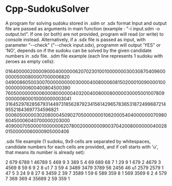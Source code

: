 # Cpp-SudokuSolver
A program for solving sudoku stored in .sdm or .sdx format
Input and output file are passed as arguments in main function (example : "-i input.sdm -o output.txt". If one (or both) are not provided, program will read (or write) to console instead.
Alternatively, if a .sdx file is passed as input, with parameter "--check" ("--check input.sdx), programm will output 'YES" or 'NO', depends on if the sudoku can be solved by the given candidate numbers in .sdx file.
.sdm file example (each line represents 1 sudoku with zeroes as empty cells): 

016400000200009000400000062070230100100000003003087040960000005000800007000006820
049008605003007000000000030000400800060815020001009000010000000000600400804500390
760500000000060008000000403200400800080000030005001007809000000600010000000003041
316452978285679314497318562879234156142965783653187249968721495521843697734596821
000605000003020800045090270500000001062000540400000007098060450006040700000203000
409000705000010000006207800200000009003704200800000004002801500000060000905000406

.sdx file example (1 sudoku, 9x9 cells are separated by whitespaces, candidate numbers for each cells are provided, and if cell starts with 'u', that means its number is already set):

2 679 6789 1 46789 5 469 9 3
389 5 4 69 689 68 7 1 29
9 1 679 2 4679 3 4569 8 59
6 9 2 8 u1 7 3 59 4
3489 3479 3789 56 2456 46 u1 2579 2579
1 47 5 3 24 9 8 27 6
3459 2 39 7 3589 1 59 6 589
359 8 1 569 3569 6 2 4 579
7 369 369 4 35689 2 59 359 1
